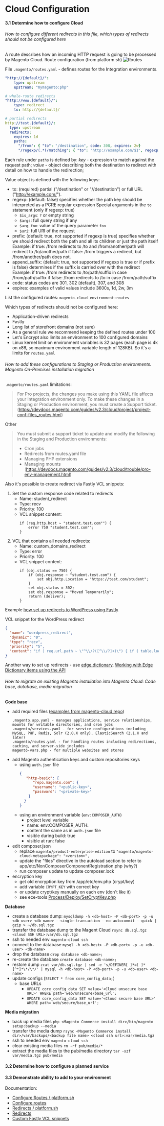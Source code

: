 # Cloud Configuration

#### 3.1 Determine how to configure Cloud

###### How to configure different redirects in this file, which types of redirects should not be configured here
A route describes how an incoming HTTP request is going to be processed by Magento Cloud. 
Route configuration (from platform.sh)
![Routes](https://docs.platform.sh/images/config_diagrams/routes2.svg)

File `.magento/routes.yaml` - defines routes for the Integration environments.
```yaml
"http://{default}/":
    type: upstream
    upstream: "mymagento:php"

# whole-route redirects
"http://www.{default}/":
    type: redirect
    to: http://{default}/

# partial redirects
http://test.{default}/:
  type: upstream
  redirects:
    expires: 1d
    paths:
      "/from": { "to": "/destination", code: 308, expires: 2w}
      "/regexp/(.*)/matching": { "to": "http://example.com/$1", regexp: true }
```

Each rule under `paths` is defined by: 
    _key_ -  expression to match against the request path;
    _value_ -  object describing both the destination to redirect with detail on how to handle the redirection;

Value object is defined with the following keys:
- to: (required) partial ("/destination" or "//destination") or full URL ("http://example.com/").
- regexp: (default: false) specifies whether the path key should be interpreted as a PCRE regular expression
    Special arguments in the `to` statement (only if regexp: true)
    - `$is_args`: `?` or empty string
    - `$args`: full query string if any
    - `$arg_foo`: value of the query parameter `foo`
    - `$uri`: full URI of the request
- prefix: (default: true, not supported if regexp is true) specifies whether we should redirect both the path and all its children or just the path itself
    Example: 
    if true: /from redirects to /to and /from/another/path will redirect to /to/another/path
    if false: /from triggers a redirect, but /from/another/path does not.
- append_suffix: (default: true, not supported if regexp is true or if prefix is false) determines if the suffix is carried over with the redirect
    Example:
    if true: /from redirects to /to/path/suffix in case /from/path/suffix
    if false: /from redirects to /to in case /from/path/suffix
- code: status codes are 301, 302 (default), 307, and 308
- expires: examples of valid values include 3600s, 1d, 2w, 3m

List the configured routes: `magento-cloud environment:routes`

Which types of redirects should not be configured here:
- Application-driven redirects
- Fastly
- Long list of storefront domains (not sure)
- As a general rule we recommend keeping the defined routes under 100
- Let's Encrypt also limits an environment to 100 configured domains
- Linux kernel limit on environment variables is 32 pages (each page is 4k on x86, so maximum environment variable length of 128KB). So it's a limits for `routes.yaml`

###### How to add these configurations to Staging or Production environments. Magento On-Premises installation migration

`.magento/routes.yaml` limitations:
> For Pro projects, the changes you make using this YAML file affects your Integration environment only. 
> To make these changes in a Staging or Production environment, you must create a Support ticket.
(https://devdocs.magento.com/guides/v2.3/cloud/project/project-conf-files_routes.html)

Other
> You must submit a support ticket to update and modify the following in the Staging and Production environments:
> - Cron jobs
> - Redirects from routes.yaml file
> - Managing PHP extensions
> - Managing mounts
(https://devdocs.magento.com/guides/v2.3/cloud/trouble/pro-env-management.html)

Also it's possible to create redirect via Fastly VCL snippets:
1. Set the custom response code related to redirects
    - Name: student_redirect
    - Type: recv
    - Priority: 100
    - VCL snippet content:
        ```
        if (req.http.host ~ "student.test.com"") {
            error 750 "student.test.com"";
        } 
        ```
2. VCL that contains all needed redirects:
    - Name: custom_domains_redirect
    - Type: error
    - Priority: 100
    - VCL snippet content:
        ```
        if (obj.status == 750) {
            if (obj.response ~ "student.test.com") {
                set obj.http.Location = "https://test.com/student";
            }
            set obj.status = 302;
            set obj.response = "Moved Temporarily";
            return (deliver);
        }
        ```

Example [how set up redirects to WordPress using Fastly](https://devdocs.magento.com/guides/v2.3/cloud/cdn/fastly-vcl-wordpress.html)

VCL snippet for the WordPress redirect
```json
{
  "name": "wordpress_redirect",
  "dynamic": "0",
  "type": "recv",
  "priority": "5",
  "content": "if ( req.url.path ~ \"^\\/?([^\\/?]+)\") { if ( table.lookup(wordpress_urls, re.group.1, \"NOTFOUND\") != \"NOTFOUND\" ) { set req.http.X-WP = \"1\"; } }"
}
```

Another way to set up redirects - use [edge dictionary](https://docs.fastly.com/guides/edge-dictionaries/about-edge-dictionaries).
[Working with Edge Dictionary items using the API](https://docs.fastly.com/guides/edge-dictionaries/working-with-dictionary-items-using-the-api)


###### How to migrate an existing Magento installation into Magento Cloud: Code base, database, media migration

**Code base**
- add required files ([examples from magento-cloud repo](https://github.com/magento/magento-cloud))
    ```
    .magento.app.yaml - manages applications, service relationships, mounts for writable directories, and cron jobs
    .magento/services.yaml - for service configurations including MySQL, PHP, Redis, Solr (2.0.X only), ElasticSearch (2.1.X and later)
    .magento/routes.yaml - for handling routes including redirections, caching, and server-side includes
    magento-vars.php - for multiple websites and stores
    ```
- add Magento authentication keys and custom repositories keys
    - using `auth.json` file
        ```json
        {
           "http-basic": {
              "repo.magento.com": {
              "username": "<public-key>",
              "password": "<private-key>"
            }
          }
        }
        ```
    - using an environment variable (`env:COMPOSER_AUTH`)
        - project level variable
        - name: env:COMPOSER_AUTH.
        - content the same as in `auth.json` file
        - visible during build: true
        - visible at run: false
- edit composer.json
    - replace `magento/product-enterprise-edition` to `"magento/magento-cloud-metapackage": "<version>",`
    - update the "files" directive in the autoload section to refer to app/etc/NonComposerComponentRegistration.php (why?)
    - run composer update to update composer.lock
- encryption key
    - get old encryption key from <Magento install dir>/app/etc/env.php (crypt/key)
    - add variable `CRYPT_KEY` with correct key
    - or update crypt/key manually on each env (don't like it)
    - see ece-tools [Process/Deploy/SetCryptKey.php](https://github.com/magento/ece-tools/blob/develop/src/Process/Deploy/SetCryptKey.php)

**Database**
- create a database dump: 
    `mysqldump -h <db-host> -P <db-port> -p -u <db-user> <db-name> --single-transaction --no-autocommit --quick | gzip > ~/db.sql.tgz`
- transfer the database dump to the Magent Cloud
    `rsync db.sql.tgz <cloud SSH URL>:var/db.sql.tgz`
- ssh to needed env
    `magento-cloud ssh`
- connect to the database
    `mysql -h <db-host> -P <db-port> -p -u <db-user> <db-name>`
- drop the database
    `drop database <db-name>;`
- re-create the database
    `create database <db-name>;`
- restore dump
    `zcat var/db.sql.tgz | sed -e 's/DEFINER[ ]*=[ ]*[^*]*\*/\*/' | mysql -h <db-host> -P <db-port> -p -u <db-user> <db-name>` 
- update configs (`SELECT * from core_config_data;`)
    - base URLs
        - `UPDATE core_config_data SET value='<Cloud unsecure base URL>' WHERE path='web/unsecure/base_url';`
        - `UPDATE core_config_data SET value='<Cloud secure base URL>' WHERE path='web/secure/base_url';`

**Media migration**
- back up media files
    `php <Magento Commerce install dir>/bin/magento setup:backup --media`
- transfer the media dump
    `rsync <Magento Commerce install dir>/var/backups/<backup file name> <cloud ssh url>:var/media.tgz`
- ssh to needed env
    `magento-cloud ssh`
- clear existing media files
    `rm -rf pub/media/*`
- extract the media files to the pub/media directory
    `tar -xzf var/media.tgz pub/media`

#### 3.2 Determine how to configure a planned service

#### 3.3 Demonstrate ability to add to your environment

Documentation:
- [Configure Routes / platform.sh](https://docs.platform.sh/configuration/routes.html)
- [Configure routes](https://devdocs.magento.com/guides/v2.3/cloud/project/project-conf-files_routes.html)
- [Redirects / platform.sh](https://docs.platform.sh/configuration/routes/redirects.html)
- [Redirects](https://devdocs.magento.com/guides/v2.3/cloud/project/project-routes-more-redir.html)
- [Custom Fastly VCL snippets](https://devdocs.magento.com/guides/v2.3/cloud/cdn/cloud-vcl-custom-snippets.html)
